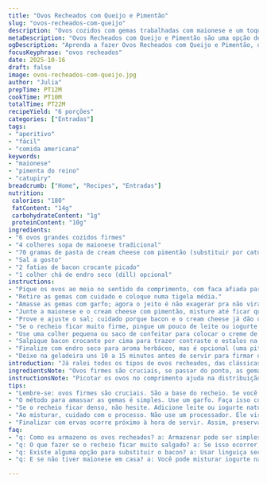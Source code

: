 ```yaml
---
title: "Ovos Recheados com Queijo e Pimentão"
slug: "ovos-recheados-com-queijo"
description: "Ovos cozidos com gemas trabalhadas com maionese e um toque de pasta de queijo tipo pimiento, rendendo um recheio cremoso e colorido. Finalizados com bacon crocante esfarelado e endro seco, para contraste de textura e aroma. Fácil, rápido, e com variações simples para driblar falta de ingredientes sem perder o sabor. Direto das minhas experiências de cozinha, ajustando textura e sabor conforme o clima da cozinha e a maciez dos ovos."
metaDescription: "Ovos Recheados com Queijo e Pimentão são uma opção deliciosa, fácil e rápida para impressionar na cozinha"
ogDescription: "Aprenda a fazer Ovos Recheados com Queijo e Pimentão, um petisco saboroso e prático para qualquer ocasião"
focusKeyphrase: "ovos recheados"
date: 2025-10-16
draft: false
image: ovos-recheados-com-queijo.jpg
author: "Julia"
prepTime: PT12M
cookTime: PT10M
totalTime: PT22M
recipeYield: "6 porções"
categories: ["Entradas"]
tags:
- "aperitivo"
- "fácil"
- "comida americana"
keywords:
- "maionese"
- "pimenta do reino"
- "catupiry"
breadcrumb: ["Home", "Recipes", "Entradas"]
nutrition: 
 calories: "180"
 fatContent: "14g"
 carbohydrateContent: "1g"
 proteinContent: "10g"
ingredients:
- "6 ovos grandes cozidos firmes"
- "4 colheres sopa de maionese tradicional"
- "70 gramas de pasta de cream cheese com pimentão (substituir por catupiry com pimentão assado)"
- "Sal a gosto"
- "2 fatias de bacon crocante picado"
- "1 colher chá de endro seco (dill) opcional"
instructions:
- "Pique os ovos ao meio no sentido do comprimento, com faca afiada para não quebrar a clara."
- "Retire as gemas com cuidado e coloque numa tigela média."
- "Amasse as gemas com garfo; agora o jeito é não exagerar pra não virar pasta seca."
- "Junte a maionese e o cream cheese com pimentão, misture até ficar quase homogêneo - algum certo pedaço pequeno ajuda a dar textura."
- "Prove e ajuste o sal; cuidado porque bacon e o cream cheese já dão um salgado natural."
- "Se o recheio ficar muito firme, pingue um pouco de leite ou iogurte natural para facilitar o recheio."
- "Use uma colher pequena ou saco de confeitar para colocar o creme de gemas nas metades de clara."
- "Salpique bacon crocante por cima para trazer contraste e estalos na boca."
- "Finalize com endro seco para aroma herbáceo, mas é opcional (uma pitada só)."
- "Deixe na geladeira uns 10 a 15 minutos antes de servir para firmar o recheio e as texturas."
introduction: "Já ralei todos os tipos de ovos recheados, das clássicas simples até as com mais firulas. A massa do recheio é tudo, e mexer com maionese e pasta de queijo foi minha melhor sacada pra não perder umidade nem sabor. Colocar bacon crocante por cima virou meu toque pessoal depois de um desastre sem graça com ervas. Aprendi que o segredo é textura, nem muito líquida, nem muito seca. O endro? Uso pouco, porque o cheiro pode dominar o prato, mas dá um frescor. Vale trocar o cream cheese por catupiry e até adicionar pimenta do reino pra quem gosta do toque. Rápido, fácil, quase uma salada de ovos moderninha."
ingredientsNote: "Ovos firmes são cruciais, se passar do ponto, as gemas ficam esfareladas e o recheio difícil de ajustar. A maionese pode ser caseira para quem curte sabor mais marcante ou até uma mistura leve com iogurte natural se quiser menos gordura. A pasta de queijo tradicional americana vai bem, mas substituir por catupiry ou creme de ricota com pimentão assado é uma boa no meu dia a dia. Evite queijo fresco simples porque deixa o recheio aguado. Bacon crocante é mais que decoração, é jogo de textura, mas também dá pra substituir por linguiça seca picada, só se preparar antes pra não ficar molhada. O endro, embora opcional, equilibra sabores, só cuidado por ser potente."
instructionsNote: "Picotar os ovos no comprimento ajuda na distribuição do recheio; faca afiada evita aquelas lascas feias da clara. Separar as gemas direitinho é a base do recheio uniforme. Na hora de misturar, sempre use garfo para controlar a textura - processador pode virar pasta demais. Incorporar maionese em etapas facilita acertar a cremosidade. O recheio deve ficar firme o suficiente para manter forma, mas macio pra comer sem esfarelar. Rechear com colher pequena é democrático, mas saco de confeitar acelera e deixa mais arrumado. Salgado precisa ser ajustado por conta do queijo e da panceta. Bacon deve estar crocante pra não amolecer na geladeira. Finalizar com ervas só horas antes de servir para não perder aroma."
tips:
- "Lembre-se: ovos firmes são cruciais. São a base do recheio. Se você cozinhar demais, as gemas esfarelam. Isso dificulta a mistura e a textura. Quer uma dica? Cozinhe os ovos por exatos dez minutos."
- "O método para amassar as gemas é simples. Use um garfo. Faça isso com cuidado, não vire pasta seca. Quer textura? Deixe alguns pedacinhos. Ajuste a maionese aos poucos. Assim, you control perfect cremosidade."
- "Se o recheio ficar denso, não hesite. Adicione leite ou iogurte natural. Isso ajuda. O objetivo é um creme que preencha, mas não escorra. Uma colher pequena facilita essa parte. Um saco de confeitar é prático."
- "Ao misturar, cuidado com o processo. Não use um processador. Ele vira tudo muito homogêneo. O recheio deve ser firme mas macio. Bacon precisa ser crocante. Se não, o recheio murcha na geladeira."
- "Finalizar com ervas ocorre próximo à hora de servir. Assim, preserva aroma. O endro é opcional, mas dá frescor. Quer mais sabor? Uma pitada de pimenta do reino ou o uso de catupiry também é interessante."
faq:
- "q: Como eu armazeno os ovos recheados? a: Armazenar pode ser simples. Se sobrarem, coloque em um recipiente fechado. Mas, use dentro de dois dias. Não deixe mais tempo."
- "q: O que fazer se o recheio ficar muito salgado? a: Se isso ocorrer, tenha uma solução rápida. Pode adicionar um pouco de iogurte ou queijo fresco para amenizar. Dessa forma, o sabor fica equilibrado."
- "q: Existe alguma opção para substituir o bacon? a: Usar linguiça seca é uma alternativa. Mas prepare antes. Picada e frita, funciona bem. Dessa forma, controla a umidade."
- "q: E se não tiver maionese em casa? a: Você pode misturar iogurte natural com um pouco de azeite. Funciona como maionese. Um bom substituto. O sabor muda, mas a cremosidade se mantém."

---
```

